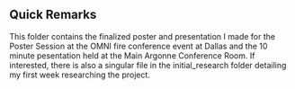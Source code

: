 ## Quick Remarks

This folder contains the finalized poster and presentation I made for the Poster Session at the OMNI fire conference event at Dallas and the 10 minute pesentation held at the Main Argonne Conference Room. If interested, there is also a singular file in the initial_research folder detailing my first week researching the project.
